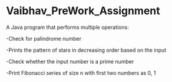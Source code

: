 # Vaibhav_PreWork_Assignment
A Java program that performs multiple operations: 

-Check for palindrome number

-Prints the pattern of stars in decreasing order based on the input

-Check whether the input number is a prime number

-Print Fibonacci series of size n with first two numbers as 0, 1
